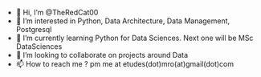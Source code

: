 - 👋 Hi, I’m @TheRedCat00
- 👀 I’m interested in Python, Data Architecture, Data Management, Postgresql
- 🌱 I’m currently learning Python for Data Sciences. Next one will be MSc DataSciences
- 💞️ I’m looking to collaborate on projects around Data
- 📫 How to reach me ? pm me at etudes(dot)mro(at)gmail(dot)com

<!---
VoMimbre/VoMimbre is a ✨ special ✨ repository because its `README.md` (this file) appears on your GitHub profile.
You can click the Preview link to take a look at your changes.
--->
